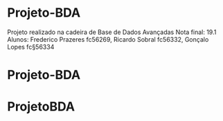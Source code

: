 # Projeto-BDA
Projeto realizado na cadeira de Base de Dados Avançadas
Nota final: 19.1
Alunos: Frederico Prazeres fc56269, Ricardo Sobral fc56332, Gonçalo Lopes 
fc§56334
# Projeto-BDA
# ProjetoBDA
